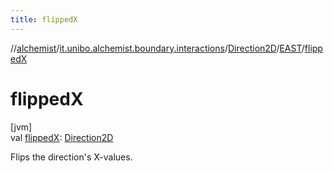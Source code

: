 ```yaml
---
title: flippedX
---
```

//[alchemist](../../../../index.html)/[it.unibo.alchemist.boundary.interactions](../../index.html)/[Direction2D](../index.html)/[EAST](index.html)/[flippedX](flipped-x.html)



# flippedX



[jvm]\
val [flippedX](flipped-x.html): [Direction2D](../index.html)



Flips the direction's X-values.




